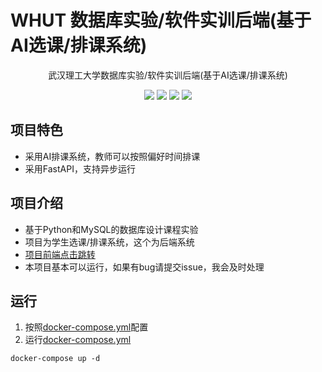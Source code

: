 # WHUT 数据库实验/软件实训后端(基于AI选课/排课系统)
<p align="center">武汉理工大学数据库实验/软件实训后端(基于AI选课/排课系统)</p>
<p align="center">
    <img src="https://img.shields.io/static/v1?label=%E5%BC%80%E5%8F%91%E6%97%B6%E9%97%B4&message=2024-2025&color=007bff"/>
    <img src="https://img.shields.io/static/v1?label=Python&message=3.10&color=e83e8c"/>
    <img src="https://img.shields.io/static/v1?label=MySQL&message=8.0.28&color=fd7e14"/>
    <a href="https://github.com/springbear2020/whut-data-mining-system" target="_blank">
        <img src="https://img.shields.io/static/v1?label=%E5%BC%80%E6%BA%90%E9%A1%B9%E7%9B%AE&message=database&color=20c997"/>
    </a>
</p>


## 项目特色
- 采用AI排课系统，教师可以按照偏好时间排课
- 采用FastAPI，支持异步运行

## 项目介绍

- 基于Python和MySQL的数据库设计课程实验
- 项目为学生选课/排课系统，这个为后端系统
- [项目前端点击跳转](https://github.com/NaClCode/database_frondend)
- 本项目基本可以运行，如果有bug请提交issue，我会及时处理

## 运行
1. 按照[docker-compose.yml](docker-compose.yaml)配置
2. 运行[docker-compose.yml](docker-compose.yaml)
```shell
docker-compose up -d
```
